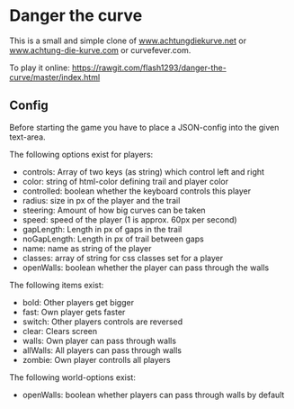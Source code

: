 # Danger the curve

This is a small and simple clone of www.achtungdiekurve.net or www.achtung-die-kurve.com or curvefever.com.

To play it online: https://rawgit.com/flash1293/danger-the-curve/master/index.html

## Config

Before starting the game you have to place a JSON-config into the given text-area.

The following options exist for players:
- controls: Array of two keys (as string) which control left and right
- color: string of html-color defining trail and player color
- controlled: boolean whether the keyboard controls this player
- radius: size in px of the player and the trail
- steering: Amount of how big curves can be taken
- speed: speed of the player (1 is approx. 60px per second)
- gapLength: Length in px of gaps in the trail
- noGapLength: Length in px of trail between gaps
- name: name as string of the player
- classes: array of string for css classes set for a player
- openWalls: boolean whether the player can pass through the walls

The following items exist:
- bold: Other players get bigger
- fast: Own player gets faster
- switch: Other players controls are reversed
- clear: Clears screen
- walls: Own player can pass through walls
- allWalls: All players can pass through walls
- zombie: Own player controlls all players

The following world-options exist:
- openWalls: boolean whether players can pass through walls by default
